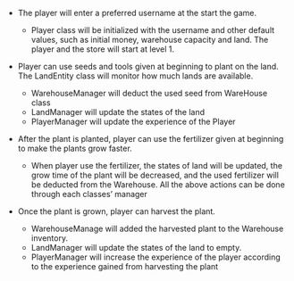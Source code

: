 - The player will enter a preferred username at the start the game.
  - Player class will be initialized with the username and other default values, such as initial money, warehouse capacity and land. The player and the store will start at level 1.
  
- Player can use seeds and tools given at beginning to plant on the land. The LandEntity class will monitor how much lands are available.
  - WarehouseManager will deduct the used seed from WareHouse class
  - LandManager will update the states of the land
  - PlayerManager will update the experience of the Player
  
- After the plant is planted, player can use the fertilizer given at beginning to make the plants grow faster.
  - When player use the fertilizer, the states of land will be updated, the grow time of the plant will be decreased, and the used fertilizer will be deducted from the Warehouse. All the above actions can be done through each classes’ manager
  
- Once the plant is grown, player can harvest the plant.
  - WarehouseManage will added the harvested plant to the Warehouse inventory.
  - LandManager will update the states of the land to empty.
  - PlayerManager will increase the experience of the player according to the experience gained from harvesting the plant


